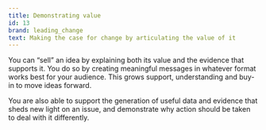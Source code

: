 ```yaml
---
title: Demonstrating value
id: 13
brand: leading_change
text: Making the case for change by articulating the value of it
---
```

You can “sell” an idea by explaining both its value and the evidence that supports it. You do so by creating meaningful messages in whatever format works best for your audience. This grows support, understanding and buy-in to move ideas forward.

You are also able to support the generation of useful data and evidence that sheds new light on an issue, and demonstrate why action should be taken to deal with it differently.